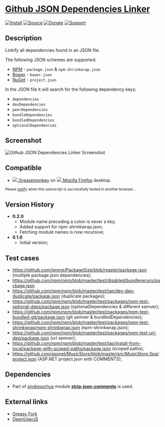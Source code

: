 # [Github JSON Dependencies Linker](https://github.com/jerone/UserScripts/tree/master/Github_JSON_Dependencies_Linker)

[![Install](https://raw.github.com/jerone/UserScripts/master/_resources/Install-button.png)](https://github.com/jerone/UserScripts/raw/master/Github_JSON_Dependencies_Linker/Github_JSON_Dependencies_Linker.user.js)
[![Source](https://raw.github.com/jerone/UserScripts/master/_resources/Source-button.png)](https://github.com/jerone/UserScripts/blob/master/Github_JSON_Dependencies_Linker/Github_JSON_Dependencies_Linker.user.js)
[![Donate](https://raw.github.com/jerone/UserScripts/master/_resources/Donate-button.png)](https://www.paypal.com/cgi-bin/webscr?cmd=_s-xclick&hosted_button_id=VCYMHWQ7ZMBKW)
[![Support](https://raw.github.com/jerone/UserScripts/master/_resources/Support-button.png)](https://github.com/jerone/UserScripts/issues)


## Description

Linkify all dependencies found in an JSON file.

The following JSON schemes are supported:
* [NPM](Github_JSON_Dependencies_Linker) - `package.json` & `npm-shrinkwrap.json`
* [Bower](http://bower.io/) - `bower.json`
* [NuGet](https://www.nuget.org/) - `project.json`

In the JSON file it will search for the following dependency keys:
* `dependencies`
* `devDependencies`
* `peerDependencies`
* `bundleDependencies`
* `bundledDependencies`
* `optionalDependencies`


## Screenshot

![Github JSON Dependencies Linker Screenshot](https://github.com/jerone/UserScripts/raw/master/Github_JSON_Dependencies_Linker/screenshot.jpg)


## Compatible

* [![](https://raw.github.com/jerone/UserScripts/master/_resources/Greasemonkey.png) Greasemonkey](https://addons.mozilla.org/firefox/addon/greasemonkey/) on [![](https://raw.github.com/jerone/UserScripts/master/_resources/Firefox.png) Mozilla Firefox](http://www.mozilla.org/en-US/firefox/fx/#desktop) desktop.

<sub>Please [notify](https://github.com/jerone/UserScripts/issues/new?title=Userscript%20%3Cname%3E%20%28%3Cversion%3E%29%20also%20works%20in%20%3Cbrowser%3E%20on%20%3Cdesktop/device%3E) when this userscript is successfully tested in another browser...</sub>


## Version History

* **0.2.0**
    * Module name preceding a colon is never a key;
    * Added support for npm-shrinkwrap.json;
    * Fetching module names is now recursive;
* **0.1.0**
    * Initial version;


## Test cases

* https://github.com/jerone/PackageSize/blob/master/package.json (multiple package.json dependencies);
* https://github.com/npm/npm/blob/master/test/disabled/bundlerecurs/package.json
* https://github.com/npm/npm/blob/master/test/tap/dev-dep-duplicate/package.json (duplicate packages);
* https://github.com/npm/npm/blob/master/test/packages/npm-test-optional-deps/package.json (optionalDependencies & different semver);
* https://github.com/npm/npm/blob/master/test/packages/npm-test-bundled-git/package.json (git semver & bundledDependencies);
* https://github.com/npm/npm/blob/master/test/packages/npm-test-shrinkwrap/npm-shrinkwrap.json (npm-shrinkwrap.json);
* https://github.com/npm/npm/blob/master/test/packages/npm-test-url-dep/package.json (url semver);
* https://github.com/npm/npm/blob/master/test/tap/install-from-local/package-with-scoped-paths/package.json (scoped paths);
* https://github.com/aspnet/MusicStore/blob/master/src/MusicStore.Spa/project.json (ASP.NET project.json with COMMENTS);


## Dependencies

* Part of [sindresorhus](https://github.com/sindresorhus) module [**strip-json-comments**](https://github.com/sindresorhus/strip-json-comments) is used.


## External links

* [Greasy Fork](https://greasyfork.org/en/scripts/8770-github-json-dependencies-linker)
* [OpenUserJS](https://openuserjs.org/scripts/jerone/Github_JSON_Dependencies_Linker)
